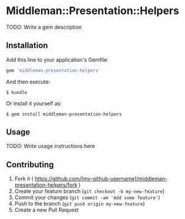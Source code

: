 # Middleman::Presentation::Helpers

TODO: Write a gem description

## Installation

Add this line to your application's Gemfile:

```ruby
gem 'middleman-presentation-helpers'
```

And then execute:

    $ bundle

Or install it yourself as:

    $ gem install middleman-presentation-helpers

## Usage

TODO: Write usage instructions here

## Contributing

1. Fork it ( https://github.com/[my-github-username]/middleman-presentation-helpers/fork )
2. Create your feature branch (`git checkout -b my-new-feature`)
3. Commit your changes (`git commit -am 'Add some feature'`)
4. Push to the branch (`git push origin my-new-feature`)
5. Create a new Pull Request
